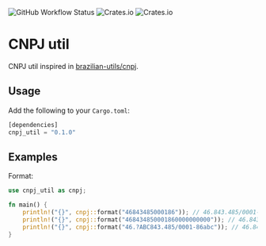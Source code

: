 ![GitHub Workflow Status](https://img.shields.io/github/workflow/status/rodolfoghi/cnpj-util-rust/Rust) ![Crates.io](https://img.shields.io/crates/v/cnpj-util) ![Crates.io](https://img.shields.io/crates/d/cnpj-util)


# CNPJ util

CNPJ util inspired in [brazilian-utils/cnpj](https://github.com/brazilian-utils/brazilian-utils/blob/master/src/utilities/cnpj/index.ts).

## Usage

Add the following to your `Cargo.toml`:
```rust
[dependencies]
cnpj_util = "0.1.0"
```

## Examples

Format:
```rust
use cnpj_util as cnpj;

fn main() {
    println!("{}", cnpj::format("46843485000186")); // 46.843.485/0001-86
    println!("{}", cnpj::format("468434850001860000000000")); // 46.843.485/0001-86
    println!("{}", cnpj::format("46.?ABC843.485/0001-86abc")); // 46.843.485/0001-86
}
```
